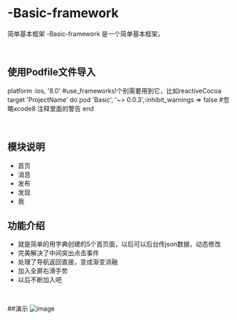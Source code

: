 # -Basic-framework
简单基本框架
-Basic-framework 是一个简单基本框架。<br/>

<br/>


## 使用Podfile文件导入


platform :ios, '8.0' 
#use_frameworks!个别需要用到它，比如reactiveCocoa
target 'ProjectName' do
pod 'Basic', '~> 0.0.3',:inhibit_warnings => false #忽略xcode8 注释里面的警告
end

<br/>


## 模块说明
* 首页          
* 消息       
* 发布      
* 发现 
* 我  


## 功能介绍
* 就是简单的用字典创建的5个首页面，以后可以后台传json数据，动态修改
* 完美解决了中间突出点击事件
* 处理了导航返回直接，变成渐变消融
* 加入全屏右滑手势
* 以后不断加入吧

<br/>

##演示
![image](https://github.com/hujindong007/-Basic-framework/tree/master/Basic/Basic/Assets.xcassets/Simulator%20Screen%20Shot%202017%E5%B9%B49%E6%9C%8820%E6%97%A5%20%E4%B8%8B%E5%8D%881.00.48.imageset)


